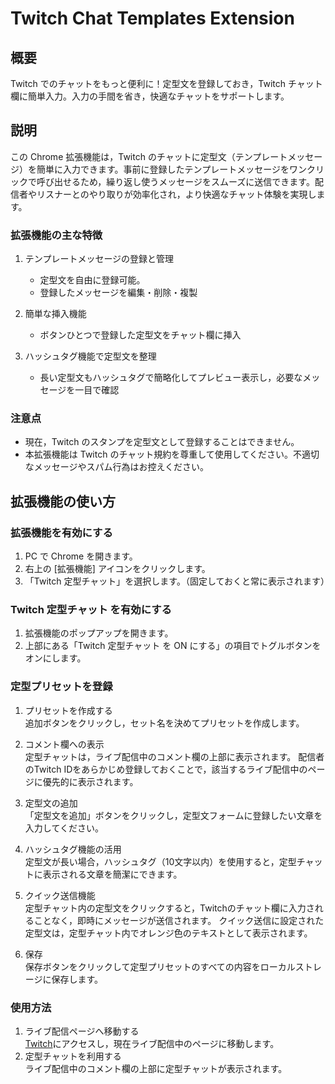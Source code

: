 # Twitch Chat Templates Extension

## 概要

Twitch でのチャットをもっと便利に！定型文を登録しておき，Twitch チャット欄に簡単入力。入力の手間を省き，快適なチャットをサポートします。

## 説明

この Chrome 拡張機能は，Twitch のチャットに定型文（テンプレートメッセージ）を簡単に入力できます。事前に登録したテンプレートメッセージをワンクリックで呼び出せるため，繰り返し使うメッセージをスムーズに送信できます。配信者やリスナーとのやり取りが効率化され，より快適なチャット体験を実現します。

### 拡張機能の主な特徴

1. テンプレートメッセージの登録と管理

   - 定型文を自由に登録可能。
   - 登録したメッセージを編集・削除・複製

2. 簡単な挿入機能

   - ボタンひとつで登録した定型文をチャット欄に挿入

3. ハッシュタグ機能で定型文を整理

   - 長い定型文もハッシュタグで簡略化してプレビュー表示し，必要なメッセージを一目で確認

### 注意点

- 現在，Twitch のスタンプを定型文として登録することはできません。
- 本拡張機能は Twitch のチャット規約を尊重して使用してください。不適切なメッセージやスパム行為はお控えください。

## 拡張機能の使い方

### 拡張機能を有効にする

1. PC で Chrome を開きます。
2. 右上の [拡張機能] アイコンをクリックします。
3. 「Twitch 定型チャット」を選択します。（固定しておくと常に表示されます）

### Twitch 定型チャット を有効にする

1. 拡張機能のポップアップを開きます。
2. 上部にある「Twitch 定型チャット を ON にする」の項目でトグルボタンをオンにします。

### 定型プリセットを登録
1. プリセットを作成する<br>
追加ボタンをクリックし，セット名を決めてプリセットを作成します。

1. コメント欄への表示<br>
定型チャットは，ライブ配信中のコメント欄の上部に表示されます。
配信者のTwitch IDをあらかじめ登録しておくことで，該当するライブ配信中のページに優先的に表示されます。

1. 定型文の追加<br>
「定型文を追加」ボタンをクリックし，定型文フォームに登録したい文章を入力してください。

1. ハッシュタグ機能の活用<br>
定型文が長い場合，ハッシュタグ（10文字以内）を使用すると，定型チャットに表示される文章を簡潔にできます。

1. クイック送信機能<br>
定型チャット内の定型文をクリックすると，Twitchのチャット欄に入力されることなく，即時にメッセージが送信されます。
クイック送信に設定された定型文は，定型チャット内でオレンジ色のテキストとして表示されます。

1. 保存<br>
保存ボタンをクリックして定型プリセットのすべての内容をローカルストレージに保存します。

### 使用方法

1. ライブ配信ページへ移動する<br>
<a href="https://www.twitch.tv/">Twitch</a>にアクセスし，現在ライブ配信中のページに移動します。
1. 定型チャットを利用する<br>
ライブ配信中のコメント欄の上部に定型チャットが表示されます。